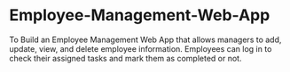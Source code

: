 # Employee-Management-Web-App
To Build an Employee Management Web App that allows managers to add, update, view, and delete employee information. Employees can log in to check their assigned tasks and mark them as completed or not.
